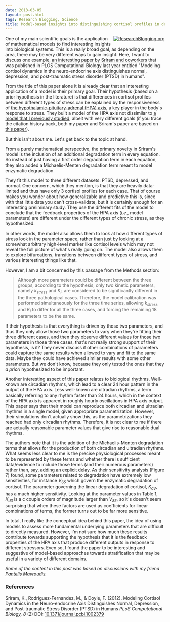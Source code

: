 ```yaml
---
date: 2013-03-05
layout: post.html
tags: Research Blogging, Science
title: Model-based insights into distinguishing cortisol profiles in depression and post-traumatic stress disorder (PTSD)
---
```


<div style="float:right; padding: 0 0 5px 5px;"><a href="http://www.researchblogging.org"><img style="border:0;" src="/files/icons/rb2_large_gray.png" alt="ResearchBlogging.org" /></a></a></div>

<p>One of my main scientific goals is the application of mathematical models to find interesting insights into biological systems. This is a really broad goal, as depending on the area, there may be very different ways to gain insight. Here, I want to discuss one example, <a href="http://dx.doi.org/10.1371/journal.pcbi.1002379">an interesting paper by Sriram and coworkers</a> that was published in PLOS Computational Biology last year entitled "Modeling cortisol dynamics in the neuro-endocrine axis distinguishes normal, depression, and post-traumatic stress disorder (PTSD) in humans".</p>

<!--more-->

<p>From the title of this paper alone it is already clear that an interesting application of a model is their primary goal. Their hypothesis (based on a prior hypothesis in the literature) is that differences in cortisol profiles between different types of stress can be explained by the responsiveness of <a href="http://en.wikipedia.org/wiki/Hypothalamic%E2%80%93pituitary%E2%80%93adrenal_axis">the hypothalamic-pituitary-adrenal (HPA) axis</a>, a key player in the body's response to stress. They built a model of the HPA axis not dissimilar to <a href="http://dx.doi.org/10.1152/physiolgenomics.00128.2011">a model that I previously studied</a>, albeit with very different goals (if you trace the citation history back, both my paper and Sriram's paper are based on <a href="http://dx.doi.org/10.1186/1742-4682-4-8">this paper</a>).</p>

<p>But this isn't about me. Let's get back to the topic at hand.</p>

<p>From a purely mathematical perspective, the primary novelty in Sriram's model is the inclusion of an additional degradation term in every equation. So instead of just having a first order degradation term in each equation, they also added a Michaelis-Menten degradation term meant to model enzymatic degradation.</p>

<p>They fit this model to three different datasets: PTSD, depressed, and normal. One concern, which they mention, is that they are heavily data-limited and thus have only 3 cortisol profiles for each case. That of course makes you wonder about how generalizable and predictive this is, since with that little data you can't cross-validate, but it is certainly enough for an interesting preliminary study. They use the different fits of the model to conclude that the feedback properties of the HPA axis (<i>i.e.</i>, model parameters) are different under the different types of chronic stress, as they hypothesized.</p>

<p>In other words, the model also allows them to look at how different types of stress look in the parameter space, rather than just by looking at a somewhat arbitrary high-level marker like cortisol levels which may not reveal the full picture of what's really going on. The model also allows them to explore bifurcations, transitions between different types of stress, and various interesting things like that.</p>

<p>However, I am a bit concerned by this passage from the Methods section:</p>

<blockquote>Although more parameters could be different between the three groups, according to the hypothesis, only two kinetic parameters, namely <i>k<sub>stress</sub></i> and <i>K<sub>i</sub></i>, are considered to be significantly different in the three pathological cases. Therefore, the model calibration was performed simultaneously for the three time series, allowing <i>k<sub>stress</sub></i> and <i>K<sub>i</sub></i> to differ for all the three cases, and forcing the remaining 18 parameters to be the same.</blockquote>

<p>If their hypothesis is that everything is driven by those two parameters, and thus they only allow those two parameters to vary when they're fitting their three different cases, and then they observe different values for those two parameters in those three cases, that's not really strong support of their hypothesis, is it? They never discuss if other combinations of parameters could capture the same results when allowed to vary and fit to the same data. Maybe they could have achieved similar results with some other parameters. But we don't know, because they only tested the ones that they <i>a priori</i> hypothesized to be important.</p>

<p>Another interesting aspect of this paper relates to biological rhythms. Well-known are circadian rhythms, which lead to a clear 24 hour pattern in the output of the HPA axis. Less well-known are ultradian rhythms, a term basically referring to any rhythm faster than 24 hours, which in the context of the HPA axis is apparent in roughly hourly oscillations in HPA axis output. This paper says that their model can reproduce both circadian and ultradian rhythms in a single model, given appropriate parametrization. However, their simulations don't actually show this, as the parametrizations they reached had only circadian rhythms. Therefore, it is not clear to me if there are actually reasonable parameter values that give rise to reasonable dual rhythms.</p>

<p>The authors note that it is the addition of the Michaelis-Menten degradation terms that allows for the production of both circadian and ultradian rhythms. What seems less clear to me is the precise physiological processes meant to be represented by these terms and whether there is sufficient data/evidence to include those terms (and their numerous parameters) rather than, say, <a href="http://dx.doi.org/10.1098/rspb.2009.2148">adding an explicit delay</a>. As their sensitivity analysis (Figure 7) found, some parameters related to degradation have extremely low sensitivities, for instance <i>V<sub>S5</sub></i> which govern the enzymatic degradation of cortisol. The parameter governing the linear degradation of cortisol, <i>K<sub>d3</sub></i>, has a much higher sensitivity. Looking at the parameter values in Table 1, <i>K<sub>d3</sub></i> is a c couple orders of magnitude larger than <i>V<sub>S5</sub></i>, so it's doesn't seem surprising that when these factors are used as coefficients for linear combinations of terms, the former turns out to be far more sensitive.</p>

<p>In total, I really like the conceptual idea behind this paper, the idea of using models to assess more fundamental underlying parameters that are difficult to directly measured. However, I'm not sure how much these results contribute towards supporting the hypothesis that it is the feedback properties of the HPA axis that produce different outputs in response to different stressors. Even so, I found the paper to be interesting and suggestive of model-based approaches towards stratification that may be useful in a variety of different domains.</p>

<p><em>Some of the content in this post was based on discussions with my friend <a href="http://www.linkedin.com/pub/panteleimon-mavroudis/31/407/a66/">Pantelis Mavroudis</a>.</em></p>

<h3>References</h3>

<p>
<span class="Z3988" title="ctx_ver=Z39.88-2004&rft_val_fmt=info%3Aofi%2Ffmt%3Akev%3Amtx%3Ajournal&rft.jtitle=PLoS+Computational+Biology&rft_id=info%3Adoi%2F10.1371%2Fjournal.pcbi.1002379&rfr_id=info%3Asid%2Fresearchblogging.org&rft.atitle=Modeling+Cortisol+Dynamics+in+the+Neuro-endocrine+Axis+Distinguishes+Normal%2C+Depression%2C+and+Post-traumatic+Stress+Disorder+%28PTSD%29+in+Humans&rft.issn=1553-7358&rft.date=2012&rft.volume=8&rft.issue=2&rft.spage=0&rft.epage=&rft.artnum=http%3A%2F%2Fdx.plos.org%2F10.1371%2Fjournal.pcbi.1002379&rft.au=Sriram%2C+K.&rft.au=Rodriguez-Fernandez%2C+M.&rft.au=Doyle%2C+F.&rfe_dat=bpr3.included=1;bpr3.tags=Biology%2CComputational+Biology%2C+Systems+Biology">Sriram, K., Rodriguez-Fernandez, M., & Doyle, F. (2012). Modeling Cortisol Dynamics in the Neuro-endocrine Axis Distinguishes Normal, Depression, and Post-traumatic Stress Disorder (PTSD) in Humans <span style="font-style: italic;">PLoS Computational Biology, 8</span> (2) DOI: <a rev="review" href="http://dx.doi.org/10.1371/journal.pcbi.1002379">10.1371/journal.pcbi.1002379</a></span>
</p>
